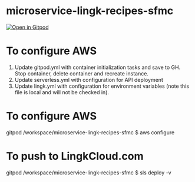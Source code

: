 # microservice-lingk-recipes-sfmc

[![Open in Gitpod](https://gitpod.io/button/open-in-gitpod.svg)](https://gitpod.io/#https://github.com/lingkio/microservice-lingk-node-template)

# To configure AWS
1. Update gitpod.yml with container initialization tasks and save to GH. Stop container, delete container and recreate instance.
2. Update serverless.yml with configuration for API deployment
4. Update lingk.yml with configuration for environment variables (note this file is local and will not be checked in).

# To configure AWS
gitpod /workspace/microservice-lingk-recipes-sfmc $ aws configure


# To push to LingkCloud.com
gitpod /workspace/microservice-lingk-recipes-sfmc $ sls deploy -v